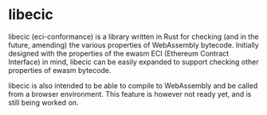 # libecic
libecic (eci-conformance) is a library written in Rust for checking (and in the future, amending) the various properties of WebAssembly bytecode.
Initially designed with the properties of the ewasm ECI (Ethereum Contract Interface) in mind, libecic can be easily expanded to support checking other properties of ewasm bytecode.

libecic is also intended to be able to compile to WebAssembly and be called from a browser environment. This feature is however not ready yet, and is still being worked on.
